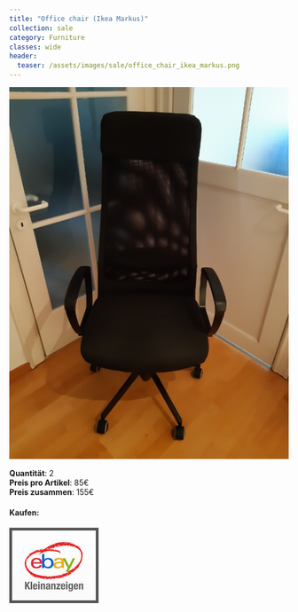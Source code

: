 ```yaml
---
title: "Office chair (Ikea Markus)"
collection: sale
category: Furniture
classes: wide
header: 
  teaser: /assets/images/sale/office_chair_ikea_markus.png
---
```




<a href="">
  <img src="/assets/images/sale/office_chair_ikea_markus.png" alt="Office chair (Ikea Markus)">
</a>

   **Quantit&#228;t**: 2  
   **Preis pro Artikel**: 85€  
   **Preis zusammen**: 155€  


#### Kaufen:
<a href="">
  <img src="/assets/images/ebay.png" alt="Ebay Kleinanzeigen" style="border: 5px solid #555">
</a>

